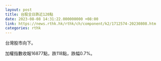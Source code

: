 ```yaml
---
layout: post
title: 台股全日跌近120點
date: 2023-08-08 14:31:22.000000000 +08:00
link: https://news.rthk.hk/rthk/ch/component/k2/1712574-20230808.htm
categories: rthk
---
```


台灣股市向下。

加權指數收報16877點，跌118點，跌幅0.7%。
